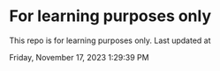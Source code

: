 # For learning purposes only
This repo is for learning purposes only.
Last updated at

Friday, November 17, 2023 1:29:39 PM

